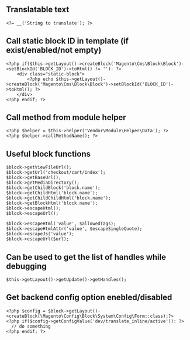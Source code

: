 ## Translatable text
```
<?= __('String to translate'); ?>
```

## Call static block ID in template (if exist/enabled/not empty)
```
<?php if($this->getLayout()->createBlock('Magento\Cms\Block\Block')->setBlockId('BLOCK_ID')->toHtml() != ''): ?>
    <div class="static-block">
        <?php echo $this->getLayout()->createBlock('Magento\Cms\Block\Block')->setBlockId('BLOCK_ID')->toHtml(); ?>
    </div>
<?php endif; ?>
```

## Call method from module helper
```
<?php $helper = $this->helper('Vendor\Module\Helper\Data'); ?>
<?php $helper->callMethodName(); ?>
```

## Useful block functions
```
$block->getViewFileUrl();
$block->getUrl('checkout/cart/index');
$block->getBaseUrl();
$block->getMediaDirectory();
$block->getChildBlock('block.name');
$block->getChildHtml('block.name');
$block->getChildChildHtml('block.name');
$block->getBlockHtml('block.name');
$block->escapeHtml();
$block->escapeUrl();

$block->escapeHtml('value', $allowedTags);
$block->escapeHtmlAttr('value', $escapeSingleQuote);
$block->escapeJs('value');
$block->escapeUrl($url);
```

## Can be used to get the list of handles while debugging
```
$this->getLayout()->getUpdate()->getHandles();
```

## Get backend config option enebled/disabled
```
<?php $config = $block->getLayout()->createBlock(\Magento\Config\Block\System\Config\Form::class);?>
<?php if($config->getConfigValue('dev/translate_inline/active')): ?>
  // do something
<?php endif; ?>
```
